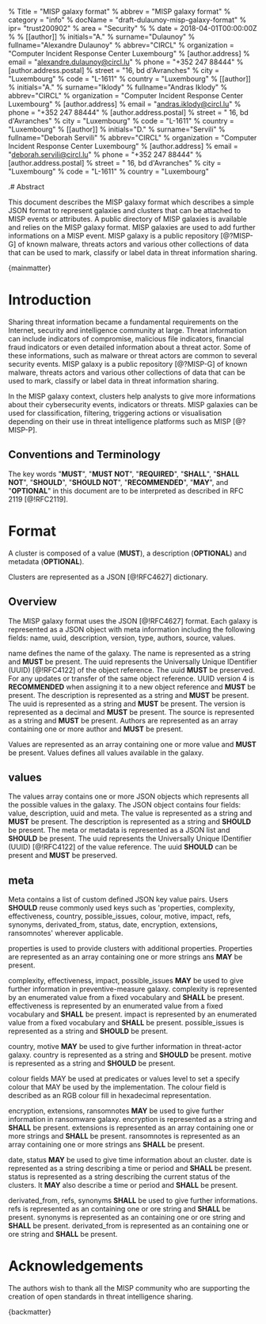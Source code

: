 % Title = "MISP galaxy format"
% abbrev = "MISP galaxy format"
% category = "info"
% docName = "draft-dulaunoy-misp-galaxy-format"
% ipr= "trust200902"
% area = "Security"
%
% date = 2018-04-01T00:00:00Z
%
% [[author]]
% initials="A."
% surname="Dulaunoy"
% fullname="Alexandre Dulaunoy"
% abbrev="CIRCL"
% organization = "Computer Incident Response Center Luxembourg"
%  [author.address]
%  email = "alexandre.dulaunoy@circl.lu"
%  phone = "+352 247 88444"
%   [author.address.postal]
%   street = "16, bd d'Avranches"
%   city = "Luxembourg"
%   code = "L-1611"
%   country = "Luxembourg"
% [[author]]
% initials="A."
% surname="Iklody"
% fullname="Andras Iklody"
% abbrev="CIRCL"
% organization = "Computer Incident Response Center Luxembourg"
%  [author.address]
%  email = "andras.iklody@circl.lu"
%  phone = "+352 247 88444"
%   [author.address.postal]
%   street = " 16, bd d'Avranches"
%   city = "Luxembourg"
%   code = "L-1611"
%   country = "Luxembourg"
% [[author]]
% initials="D."
% surname="Servili"
% fullname="Deborah Servili"
% abbrev="CIRCL"
% organization = "Computer Incident Response Center Luxembourg"
%  [author.address]
%  email = "deborah.servili@circl.lu"
%  phone = "+352 247 88444"
%   [author.address.postal]
%   street = " 16, bd d'Avranches"
%   city = "Luxembourg"
%   code = "L-1611"
%   country = "Luxembourg"



.# Abstract

This document describes the MISP galaxy format which describes a simple JSON format to represent galaxies and clusters that can be attached to MISP events or attributes. A public directory of MISP galaxies is available and relies on the MISP galaxy format. MISP galaxies are used to add further informations on a MISP event. MISP galaxy is a public repository [@?MISP-G] of known malware, threats actors and various other collections of data that can be used to mark, classify or label data in threat information sharing.

{mainmatter}

# Introduction

Sharing threat information became a fundamental requirements on the Internet, security and intelligence community at large. Threat information can include indicators of compromise, malicious file indicators, financial fraud indicators or even detailed information about a threat actor. Some of these informations, such as malware or threat actors are common to several security events. MISP galaxy is a public repository [@?MISP-G] of known malware, threats actors and various other collections of data that can be used to mark, classify or label data in threat information sharing.

In the MISP galaxy context, clusters help analysts to give more informations about their cybersecurity events, indicators or threats. MISP galaxies can be used for classification, filtering, triggering actions or visualisation depending on their use in threat intelligence platforms such as MISP [@?MISP-P].

##  Conventions and Terminology

The key words "**MUST**", "**MUST NOT**", "**REQUIRED**", "**SHALL**", "**SHALL NOT**",
"**SHOULD**", "**SHOULD NOT**", "**RECOMMENDED**", "**MAY**", and "**OPTIONAL**" in this
document are to be interpreted as described in RFC 2119 [@!RFC2119].

# Format

A cluster is composed of a value (**MUST**), a description (**OPTIONAL**) and metadata (**OPTIONAL**).

Clusters are represented as a JSON [@!RFC4627] dictionary.

## Overview

The MISP galaxy format uses the JSON [@!RFC4627] format. Each galaxy is represented as a JSON object with meta information including the following fields: name, uuid, description, version, type, authors, source, values.

name defines the name of the galaxy. The name is represented as a string and **MUST** be present. The uuid represents the Universally Unique IDentifier (UUID) [@!RFC4122] of the object reference. The uuid **MUST** be preserved. For any updates or transfer of the same object reference. UUID version 4 is **RECOMMENDED** when assigning it to a new object reference and **MUST** be present. The description is represented as a string and **MUST** be present. The uuid is represented as a string and **MUST** be present. The version is represented as a decimal and **MUST** be present. The source is represented as a string and **MUST** be present. Authors are represented as an array containing one or more author and **MUST** be present.

Values are represented as an array containing one or more value and **MUST** be present. Values defines all values available in the galaxy.

## values

The values array contains one or more JSON objects which represents all the possible values in the galaxy. The JSON object contains four fields: value, description, uuid and meta.
The value is represented as a string and **MUST** be present. The description is represented as a string and **SHOULD** be present. The meta or metadata is represented as a JSON list and **SHOULD** be present.
The uuid represents the Universally Unique IDentifier (UUID) [@!RFC4122] of the value reference. The uuid **SHOULD** can be present and **MUST** be preserved.

## meta

Meta contains a list of custom defined JSON key value pairs. Users **SHOULD** reuse commonly used keys such as 'properties, complexity, effectiveness, country, possible_issues, colour, motive, impact, refs, synonyms, derivated_from, status, date, encryption, extensions, ransomnotes' wherever applicable.

properties is used to provide clusters with additional properties. Properties are represented as an array containing one or more strings ans **MAY** be present.

complexity, effectiveness, impact, possible_issues **MAY** be used to give further information in preventive-measure galaxy. complexity is represented by an enumerated value from a fixed vocabulary and **SHALL** be present. effectiveness is represented by an enumerated value from a fixed vocabulary and **SHALL** be present. impact is represented by an enumerated value from a fixed vocabulary and **SHALL** be present. possible_issues is represented as a string and **SHOULD** be present.

country, motive **MAY** be used to give further information in threat-actor galaxy. country is represented as a string and **SHOULD** be present. motive is represented as a string and **SHOULD** be present.

colour fields MAY be used at predicates or values level to set a specify colour that MAY be used by the implementation. The colour field is described as an RGB colour fill in hexadecimal representation.

encryption, extensions, ransomnotes **MAY** be used to give further information in ransomware galaxy. encryption is represented as a string and **SHALL** be present. extensions is represented as an array containing one or more strings and **SHALL** be present. ransomnotes is represented as an array containing one or more strings ans **SHALL** be present.

date, status **MAY** be used to give time information about an cluster. date is represented as a string describing a time or period and **SHALL** be present. status is represented as a string describing the current status of the clusters. It **MAY** also describe a time or period and **SHALL** be present.

derivated_from, refs, synonyms **SHALL** be used to give further informations. refs is represented as an containing one or ore string and **SHALL** be present. synonyms is represented as an containing one or ore string and **SHALL** be present. derivated_from is represented as an containing one or ore string and **SHALL** be present.

# Acknowledgements

The authors wish to thank all the MISP community who are supporting the creation
of open standards in threat intelligence sharing.

<reference anchor='MISP-P' target='https://github.com/MISP'>
  <front>
   <title>MISP Project - Malware Information Sharing Platform and Threat Sharing</title>
   <author initials='' surname='MISP' fullname='MISP Community'></author>
   <date></date>
  </front>
</reference>

<reference anchor='MISP-T' target='https://github.com/MISP/misp-taxonomies'>
  <front>
   <title>MISP Taxonomies - shared and common vocabularies of tags</title>
   <author initials='' surname='MISP' fullname='MISP Community'></author>
   <date></date>
  </front>
</reference>

<reference anchor='MISP-G' target='https://github.com/MISP/misp-galaxy'>
  <front>
   <title>MISP Galaxy -</title>
   <author initials='' surname='MISP' fullname='MISP Community'></author>
   <date></date>
  </front>
</reference>

<reference anchor='MISP-R' target='https://github.com/MISP/misp-objects/tree/master/relationships'>
  <front>
   <title>MISP Object Relationship Types - common vocabulary of relationships</title>
   <author initials='' surname='MISP' fullname='MISP Community'></author>
   <date></date>
  </front>
</reference>

<reference anchor='JSON-SCHEMA' target='https://tools.ietf.org/html/draft-wright-json-schema'>
  <front>
    <title>JSON Schema: A Media Type for Describing JSON Documents</title>
    <author initials='' surname='' fullname='Austin Wright'></author>
    <date year="2016"></date>
  </front>
</reference>


{backmatter}
